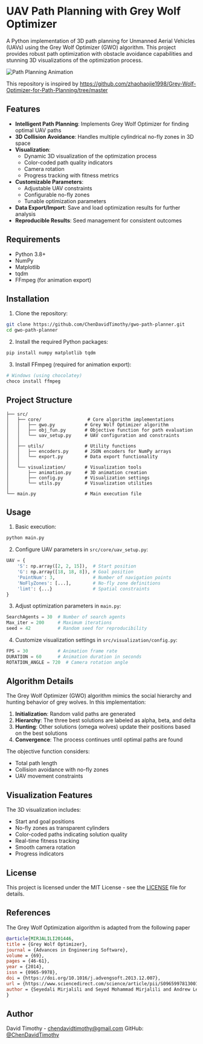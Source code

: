 # UAV Path Planning with Grey Wolf Optimizer

A Python implementation of 3D path planning for Unmanned Aerial Vehicles (UAVs) using the Grey Wolf Optimizer (GWO) algorithm. This project provides robust path optimization with obstacle avoidance capabilities and stunning 3D visualizations of the optimization process.

![Path Planning Animation](path_animation.gif)

This repository is inspired by https://github.com/zhaohaojie1998/Grey-Wolf-Optimizer-for-Path-Planning/tree/master

## Features

- **Intelligent Path Planning**: Implements Grey Wolf Optimizer for finding optimal UAV paths
- **3D Collision Avoidance**: Handles multiple cylindrical no-fly zones in 3D space
- **Visualization**: 
  - Dynamic 3D visualization of the optimization process
  - Color-coded path quality indicators
  - Camera rotation
  - Progress tracking with fitness metrics
- **Customizable Parameters**:
  - Adjustable UAV constraints
  - Configurable no-fly zones
  - Tunable optimization parameters
- **Data Export/Import**: Save and load optimization results for further analysis
- **Reproducible Results**: Seed management for consistent outcomes

## Requirements

- Python 3.8+
- NumPy
- Matplotlib
- tqdm
- FFmpeg (for animation export)

## Installation

1. Clone the repository:
```bash
git clone https://github.com/ChenDavidTimothy/gwo-path-planner.git
cd gwo-path-planner
```

2. Install the required Python packages:
```bash
pip install numpy matplotlib tqdm
```

3. Install FFmpeg (required for animation export):
```bash
# Windows (using chocolatey)
choco install ffmpeg
```

## Project Structure

```
├── src/
│   ├── core/                 # Core algorithm implementations
│   │   ├── gwo.py           # Grey Wolf Optimizer algorithm
│   │   ├── obj_fun.py       # Objective function for path evaluation
│   │   └── uav_setup.py     # UAV configuration and constraints
│   │
│   ├── utils/               # Utility functions
│   │   ├── encoders.py      # JSON encoders for NumPy arrays
│   │   └── export.py        # Data export functionality
│   │
│   └── visualization/       # Visualization tools
│       ├── animation.py     # 3D animation creation
│       ├── config.py        # Visualization settings
│       └── utils.py         # Visualization utilities
│
└── main.py                  # Main execution file
```

## Usage

1. Basic execution:
```python
python main.py
```

2. Configure UAV parameters in `src/core/uav_setup.py`:
```python
UAV = {
    'S': np.array([2, 2, 15]),  # Start position
    'G': np.array([18, 18, 8]), # Goal position
    'PointNum': 3,              # Number of navigation points
    'NoFlyZones': [...],        # No-fly zone definitions
    'limt': {...}               # Spatial constraints
}
```

3. Adjust optimization parameters in `main.py`:
```python
SearchAgents = 30  # Number of search agents
Max_iter = 200     # Maximum iterations
seed = 42          # Random seed for reproducibility
```

4. Customize visualization settings in `src/visualization/config.py`:
```python
FPS = 30           # Animation frame rate
DURATION = 60      # Animation duration in seconds
ROTATION_ANGLE = 720  # Camera rotation angle
```

## Algorithm Details

The Grey Wolf Optimizer (GWO) algorithm mimics the social hierarchy and hunting behavior of grey wolves. In this implementation:

1. **Initialization**: Random valid paths are generated
2. **Hierarchy**: The three best solutions are labeled as alpha, beta, and delta
3. **Hunting**: Other solutions (omega wolves) update their positions based on the best solutions
4. **Convergence**: The process continues until optimal paths are found

The objective function considers:
- Total path length
- Collision avoidance with no-fly zones
- UAV movement constraints

## Visualization Features

The 3D visualization includes:
- Start and goal positions
- No-fly zones as transparent cylinders
- Color-coded paths indicating solution quality
- Real-time fitness tracking
- Smooth camera rotation
- Progress indicators

## License

This project is licensed under the MIT License - see the [LICENSE](LICENSE) file for details.

## References

The Grey Wolf Optimization algorithm is adapted from the following paper

```bibtex
@article{MIRJALILI201446,
title = {Grey Wolf Optimizer},
journal = {Advances in Engineering Software},
volume = {69},
pages = {46-61},
year = {2014},
issn = {0965-9978},
doi = {https://doi.org/10.1016/j.advengsoft.2013.12.007},
url = {https://www.sciencedirect.com/science/article/pii/S0965997813001853},
author = {Seyedali Mirjalili and Seyed Mohammad Mirjalili and Andrew Lewis}
}
```

## Author

David Timothy - chendavidtimothy@gmail.com
GitHub: [@ChenDavidTimothy](https://github.com/ChenDavidTimothy)
